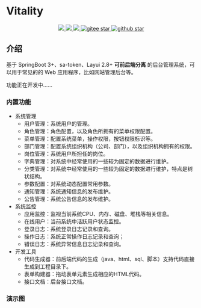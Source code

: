 # Vitality
<p align="center">	
	<a target="_blank" href="https://search.maven.org/search?q=g:%22com.github.mengweijin%22%20AND%20a:%22vitality-parent%22">
		<img src="https://img.shields.io/maven-central/v/com.github.mengweijin/vitality-parent" />
	</a>
	<a target="_blank" href="https://github.com/mengweijin/quickboot/blob/master/LICENSE">
		<img src="https://img.shields.io/badge/license-Apache2.0-blue.svg" />
	</a>
	<a target="_blank" href="https://www.oracle.com/technetwork/java/javase/downloads/index.html">
		<img src="https://img.shields.io/badge/JDK-17-green.svg" />
	</a>
	<a target="_blank" href="https://gitee.com/mengweijin/vitality/stargazers">
		<img src="https://gitee.com/mengweijin/vitality/badge/star.svg?theme=dark" alt='gitee star'/>
	</a>
	<a target="_blank" href='https://github.com/mengweijin/vitality'>
		<img src="https://img.shields.io/github/stars/mengweijin/vitality.svg?style=social" alt="github star"/>
	</a>
</p>

## 介绍
基于 SpringBoot 3+、sa-token、Layui 2.8+ **可前后端分离** 的后台管理系统，可以用于常见的的 Web 应用程序，比如网站管理后台等。

功能正在开发中......

### 内置功能
- 系统管理
  - 用户管理：系统用户的管理。
  - 角色管理：角色配置，以及角色所拥有的菜单权限配置。
  - 菜单管理：配置系统菜单，操作权限，按钮权限标识等。
  - 部门管理：配置系统组织机构（公司、部门），以及组织机构拥有的权限。
  - 岗位管理：系统用户所担任的岗位。
  - 字典管理：对系统中经常使用的一些较为固定的数据进行维护。
  - 分类管理：对系统中经常使用的一些较为固定的数据进行维护，特点是树状结构。
  - 参数配置：对系统动态配置常用参数。
  - 通知管理：系统通知信息的发布维护。
  - 公告管理：系统公告信息的发布维护。
- 系统监控 
  - 应用监控：监视当前系统CPU、内存、磁盘、堆栈等相关信息。
  - 在线用户：当前系统中活跃用户状态监控。
  - 登录日志：系统登录日志记录和查询。
  - 操作日志：系统正常操作日志记录和查询；
  - 错误日志：系统异常信息日志记录和查询。
- 开发工具
  - 代码生成器：前后端代码的生成（java、html、sql、脚本）支持代码直接生成到工程目录下。
  - 表单构建器：拖动表单元素生成相应的HTML代码。
  - 接口文档：后台接口文档。

### 演示图
